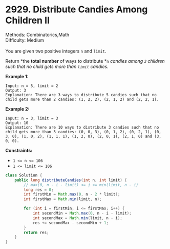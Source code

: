 # 2929. Distribute Candies Among Children II  

  Methods: Combinatorics,Math </br> Difficulty: Medium </br> </br>You are given two positive integers `n` and `limit`.

Return *the ****total number**** of ways to distribute *`n` *candies among *`3`* children such that no child gets more than *`limit`* candies.*

**Example 1:**

```plain text
Input: n = 5, limit = 2
Output: 3
Explanation: There are 3 ways to distribute 5 candies such that no child gets more than 2 candies: (1, 2, 2), (2, 1, 2) and (2, 2, 1).
```

**Example 2:**

```plain text
Input: n = 3, limit = 3
Output: 10
Explanation: There are 10 ways to distribute 3 candies such that no child gets more than 3 candies: (0, 0, 3), (0, 1, 2), (0, 2, 1), (0, 3, 0), (1, 0, 2), (1, 1, 1), (1, 2, 0), (2, 0, 1), (2, 1, 0) and (3, 0, 0).
```

**Constraints:**

- `1 <= n <= 106`
- `1 <= limit <= 106`
```java
class Solution {
    public long distributeCandies(int n, int limit) {
        // max(0, n - i - limit) <= j <= min(limit, n - i)
        long res = 0;
        int firstMin = Math.max(0, n - 2 * limit);
        int firstMax = Math.min(limit, n);

        for (int i = firstMin; i <= firstMax; i++) {
            int secondMin = Math.max(0, n - i - limit);
            int secondMax = Math.min(limit, n - i);
            res += secondMax - secondMin + 1;
        }
        return res;
    }
}
```

